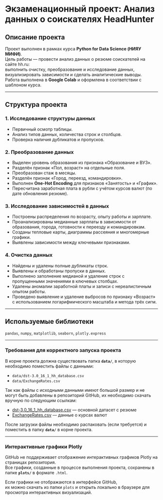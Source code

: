 # Экзаменационный проект: Анализ данных о соискателях HeadHunter

## Описание проекта  
Проект выполнен в рамках курса **Python for Data Science (НИЯУ МИФИ)**.  
Цель работы — провести анализ данных о резюме соискателей на сайте hh.ru:  
выполнить очистку, преобразование и исследование данных, визуализировать зависимости и сделать аналитические выводы.  
Работа выполнена в **Google Colab** и оформлена в соответствии с шаблоном курса.

---

## Структура проекта

### 1. Исследование структуры данных  
- Первичный осмотр таблицы.  
- Анализ типов данных, количества строк и столбцов.  
- Проверка наличия дубликатов и пропусков.

### 2. Преобразование данных  
- Выделен уровень образования из признака «Образование и ВУЗ».  
- Разделён признак «Пол, возраст» на отдельные поля.  
- Преобразован стаж в месяцы.  
- Разделён признак «Город, переезд, командировки».  
- Выполнен **One-Hot Encoding** для признаков «Занятость» и «График».  
- Пересчитана заработная плата в рубли с учётом курсов валют (по дате обновления резюме).  

### 3. Исследование зависимостей в данных  
- Построены распределения по возрасту, опыту работы и зарплате.  
- Проанализированы медианные зарплаты в зависимости от образования, города, готовности к переезду и командировкам.  
- Созданы тепловые карты, диаграммы рассеяния и многомерные графики.  
- Выявлены зависимости между ключевыми признаками.  

### 4. Очистка данных  
- Найдены и удалены полные дубликаты строк.  
- Выявлены и обработаны пропуски в данных.  
- Выполнено заполнение медианой и удаление строк с пропущенными значениями в ключевых столбцах.  
- Удалены аномалии заработной платы и записи с нереалистичным опытом работы.  
- Проведено выявление и удаление выбросов по признаку «Возраст» с использованием логарифмического масштаба и метода трёх сигм.

---

## Используемые библиотеки  
`pandas`, `numpy`, `matplotlib`, `seaborn`, `plotly.express`

---

### Требования для корректного запуска проекта

В корне проекта должна существовать папка **`data/`**, в которую необходимо поместить файлы с данными:  
   - `data/dst-3.0_16_1_hh_database.csv`  
   - `data/ExchangeRates.csv`  

Так как файлы с исходными данными имеют большой размер и не могут быть добавлены в репозиторий GitHub, их необходимо скачать вручную по следующим ссылкам:

- [dst-3.0_16_1_hh_database.csv](https://drive.google.com/file/d/1Kb78mAWYKcYlellTGhIjPI-bCcKbGuTn/view) — основной датасет с резюме  
- [ExchangeRates.csv](https://lms-cdn.skillfactory.ru/assets/courseware/v1/15abf80f45a2f3e93c3274101b451c67/asset-v1:skillfactory+MIFIML-1sem+2025+type@asset+block/ExchangeRates.zip) — данные о курсах валют  

После загрузки файлы необходимо распаковать (если требуется) и поместить в папку **`data/`** в корне проекта.

---

### Интерактивные графики Plotly  
GitHub не поддерживает отображение интерактивных графиков Plotly на страницах репозитория.  
Все графики, созданные в процессе выполнения проекта, сохранены в папке **`plots/`** в формате `.html`.  

Если графики не отображаются в интерфейсе GitHub,  
их можно скачать из папки `plots` и открыть локально в браузере для просмотра интерактивных визуализаций.
